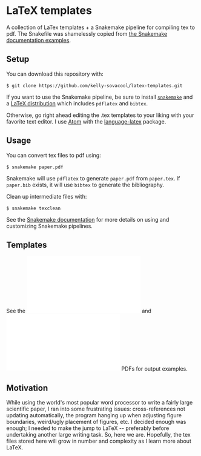 # LaTeX templates
A collection of LaTex templates + a Snakemake pipeline for compiling tex to pdf.
The Snakefile was shamelessly copied from [the Snakemake documentation examples](http://snakemake.readthedocs.io/en/stable/getting_started/examples.html#building-a-paper-with-latex).

## Setup

You can download this repository with:
```
$ git clone https://github.com/kelly-sovacool/latex-templates.git
```

If you want to use the Snakemake pipeline, be sure to install [`snakemake`](http://snakemake.readthedocs.io/en/stable/getting_started/installation.html) and a [LaTeX distribution](https://en.wikibooks.org/wiki/LaTeX/Installation#Distributions) which includes `pdflatex` and `bibtex`.

Otherwise, go right ahead editing the .tex templates to your liking with your favorite text editor.
I use [Atom](https://atom.io/) with the [language-latex](https://atom.io/packages/language-latex) package.

## Usage

You can convert tex files to pdf using:
```
$ snakemake paper.pdf
```
Snakemake will use `pdflatex` to generate `paper.pdf` from `paper.tex`.
If `paper.bib` exists, it will use `bibtex` to generate the bibliography.

Clean up intermediate files with:
```
$ snakemake texclean
```

See the [Snakemake documentation](http://snakemake.readthedocs.io/en/stable/index.html) for more details on using and customizing Snakemake pipelines.

## Templates

See the ![paper](paper.pdf) and ![assignment](assignment.pdf) PDFs for output examples.

## Motivation

While using the world's most popular word processor to write a fairly large scientific paper, I ran into some frustrating issues: cross-references not updating automatically, the program hanging up when adjusting figure boundaries, weird/ugly placement of figures, etc. I decided enough was enough; I needed to make the jump to LaTeX -- preferably before undertaking another large writing task. So, here we are. Hopefully, the tex files stored here will grow in number and complexity as I learn more about LaTeX.
